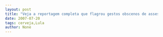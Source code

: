 ```yaml
---
layout: post
title: "Veja a reportagem completa que flagrou gestos obscenos de assessores de Lula"
date: 2007-07-20
tags: cerveja,Lula
author: None
---
```

 